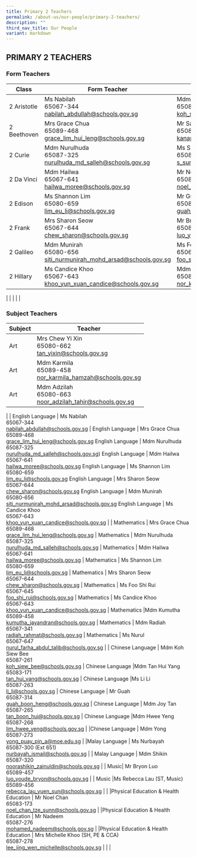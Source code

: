```yaml
---
title: Primary 2 Teachers
permalink: /about-us/our-people/primary-2-teachers/
description: ""
third_nav_title: Our People
variant: markdown
---
```

## PRIMARY 2 TEACHERS

### Form Teachers

| Class | Form Teacher | Form Teacher |
|---|---|---|
| 2 Aristotle |Ms Nabilah<br>65067-344<br>[nabilah\_abdullah@schools.gov.sg](mailto:nabilah\_abdullah@schools.gov.sg)| Mdm Koh Siew Bee<br>65087-261<br>[koh\_siew\_bee@schools.gov.sg](mailto:koh\_siew\_bee@schools.gov.sg)|
| 2 Beethoven | Mrs Grace Chua<br>65089-468<br>[grace\_lim\_hui\_leng@schools.gov.sg](mailto:grace\_lim\_hui\_leng@schools.gov.sg)| Mr Sathis Kumar (YH, Lower Primary)<br>65087-311<br>[kanapa\_sathis\_kumar@schools.gov.sg](mailto:kanapa\_sathis\_kumar@schools.gov.sg)|
| 2 Curie | Mdm Nurulhuda<br>65087-325<br>[nurulhuda\_md\_salleh@schools.gov.sg](mailto:nurulhuda\_md\_salleh@schools.gov.sg)|Ms Sumitha<br>65087-315<br>[s\_sumitha@schools.gov.sg](mailto:s\_sumitha@schools.gov.sg)|
| 2 Da Vinci |Mdm Hailwa<br>65067-641<br>[hailwa\_moree@schools.gov.sg](mailto:hailwa\_moree@schools.gov.sg)| Mr Noel Chan<br>65089-459<br>[noel\_chan\_tze\_sunn@schools.gov.sg](mailto:noel\_chan\_tze\_sunn@schools.gov.sg)|
| 2 Edison |Ms Shannon Lim<br>65080-659<br>[lim\_eu\_li@schools.gov.sg](mailto:lim\_eu\_li@schools.gov.sg)| Mr Guah <br>65087-314<br>[guah\_boon\_heng@schools.gov.sg](mailto:guah\_boon\_heng@schools.gov.sg)|
| 2 Frank |Mrs Sharon Seow<br>65067-644<br>[chew\_sharon@schools.gov.sg](mailto:chew\_sharon@schools.gov.sg)| Mr Bryon Luo<br>65089-457<br>[luo\_youde\_bryon@schools.gov.sg](mailto:luo\_youde\_bryon@schools.gov.sg)|
| 2 Galileo | Mdm Munirah<br>65080-656<br>[siti\_nurmunirah\_mohd\_arsad@schools.gov.sg](mailto:siti\_nurmunirah\_mohd\_arsad@schools.gov.sg)| Ms Foo Shi Rui<br>65067-645<br>[foo\_shi\_rui@schools.gov.sg](mailto:foo\_shi\_rui@schools.gov.sg)|
| 2 Hillary | Ms Candice Khoo<br>65067-643<br>[khoo\_yun\_xuan\_candice@schools.gov.sg](mailto:khoo\_yun\_xuan\_candice@schools.gov.sg)| Mdm Karmila<br>65089-458<br>[nor\_karmila\_hamzah@schools.gov.sg](mailto:nor\_karmila\_hamzah@schools.gov.sg)|
|
| | | |

### Subject Teachers

| Subject | Teacher |
|---|---|
| Art | Mrs Chew Yi Xin<br>65080-662<br>[tan\_yixin@schools.gov.sg](mailto:tan\_yixin@schools.gov.sg) |
Art |Mdm Karmila<br>65089-458<br>[nor\_karmila\_hamzah@schools.gov.sg](mailto:nor\_karmila\_hamzah@schools.gov.sg)
Art | Mdm Adzilah<br>65080-663<br>[noor\_adzilah\_tahir@schools.gov.sg](mailto:noor\_adzilah\_tahir@schools.gov.sg)
|
| English Language | Ms Nabilah<br>65067-344<br>[nabilah\_abdullah@schools.gov.sg](mailto:nabilah\_abdullah@schools.gov.sg) |
English Language | Mrs Grace Chua<br>65089-468<br>[grace\_lim\_hui\_leng@schools.gov.sg](mailto:grace\_lim\_hui\_leng@schools.gov.sg)
English Language | Mdm Nurulhuda<br>65087-325<br>[nurulhuda\_md\_salleh@schools.gov.sg](mailto:nurulhuda\_md\_salleh@schools.gov.sg))
English Language | Mdm Hailwa<br>65067-641<br>[hailwa\_moree@schools.gov.sg](mailto:hailwa_moree@schools.gov.sg)
English Language | Ms Shannon Lim<br>65080-659<br>[lim\_eu\_li@schools.gov.sg](mailto:lim\_eu\_li@schools.gov.sg)
English Language | Mrs Sharon Seow<br>65067-644<br>[chew\_sharon@schools.gov.sg](mailto:chew\_sharon@schools.gov.sg)
English Language | Mdm Munirah<br>65080-656<br>[siti\_nurmunirah\_mohd\_arsad@schools.gov.sg](mailto:siti\_nurmunirah\_mohd\_arsad@schools.gov.sg)
English Language | Ms Candice Khoo<br>65067-643<br>[khoo\_yun\_xuan\_candice@schools.gov.sg](mailto:khoo\_yun\_xuan\_candice@schools.gov.sg)
|
| Mathematics | Mrs Grace Chua<br>65089-468<br>[grace\_lim\_hui\_leng@schools.gov.sg](mailto:grace\_lim\_hui\_leng@schools.gov.sg) |
 Mathematics | Mdm Nurulhuda<br>65087-325<br>[nurulhuda\_md\_salleh@schools.gov.sg](mailto:nurulhuda\_md\_salleh@schools.gov.sg) |
  Mathematics | Mdm Hailwa<br>65067-641<br>[hailwa\_moree@schools.gov.sg](mailto:hailwa_moree@schools.gov.sg) |
 Mathematics | Ms Shannon Lim<br>65080-659<br>[lim\_eu\_li@schools.gov.sg](mailto:lim\_eu\_li@schools.gov.sg) |
  Mathematics | Mrs Sharon Seow<br>65067-644<br>[chew\_sharon@schools.gov.sg](mailto:chew\_sharon@schools.gov.sg) |
 Mathematics | Ms Foo Shi Rui<br>65067-645<br>[foo\_shi\_rui@schools.gov.sg](mailto:foo\_shi\_rui@schools.gov.sg) |
  Mathematics | Ms Candice Khoo<br>65067-643<br>[khoo\_yun\_xuan\_candice@schools.gov.sg](mailto:khoo\_yun\_xuan\_candice@schools.gov.sg) |
 Mathematics |Mdm Kumutha<br>65089-458<br>[kumutha\_jayandran@schools.gov.sg](mailto:kumutha\_jayandran@schools.gov.sg) |
 Mathematics | Mdm Radiah<br>65067-341<br>[radiah\_rahmat@schools.gov.sg](mailto:radiah\_rahmat@schools.gov.sg) |
 Mathematics | Ms Nurul<br>65067-647<br>[nurul\_farha\_abdul\_talib@schools.gov.sg](mailto:nurul\_farha\_abdul\_talib@schools.gov.sg)
|
| Chinese Language | Mdm Koh Siew Bee<br>65087-261<br>[koh\_siew\_bee@schools.gov.sg](mailto:koh\_siew\_bee@schools.gov.sg) |
Chinese Language |Mdm Tan Hui Yang<br>65083-171<br>[tan\_hui\_yang@schools.gov.sg](mailto:tan\_hui\_yang@schools.gov.sg) |
Chinese Language |Ms Li Li<br>65087-263<br>[li\_li@schools.gov.sg](mailto:li\_li@schools.gov.sg) |
Chinese Language | Mr Guah <br>65087-314<br>[guah\_boon\_heng@schools.gov.sg](mailto:guah\_boon\_heng@schools.gov.sg) |
Chinese Language | Mdm Joy Tan<br>65087-265<br>[tan\_boon\_hui@schools.gov.sg](mailto:tan\_boon\_hui@schools.gov.sg) |
Chinese Language |Mdm Hwee Yeng<br>65087-268<br>[lim\_hwee\_yeng@schools.gov.sg](mailto:lim\_hwee\_yeng@schools.gov.sg) |
|Chinese Language | Mdm Yong<br>65087-273<br>[yong\_puay\_pin\_a@moe.edu.sg](mailto:yong\_puay\_pin\_a@moe.edu.sg)
|
|Malay Language | Ms Nurbayah<br>65087-300 (Ext 651)<br>[nurbayah\_ismail@schools.gov.sg](mailto:nurbayah\_ismail@schools.gov.sg) |
| Malay Language  | Mdm Shikin<br>65087-320<br>[noorashikin\_zainuldin@schools.gov.sg](mailto:noorashikin\_zainuldin@schools.gov.sg) 
|
| Music| Mr Bryon Luo <br>65089-457<br>[luo\_youde\_bryon@schools.gov.sg](mailto:luo\_youde\_bryon@schools.gov.sg) |
| Music |Ms Rebecca Lau (ST, Music)<br>65089-456<br>[rebecca\_lau\_yuen\_sun@schools.gov.sg](mailto:rebecca\_lau\_yuen\_sun@schools.gov.sg) |
|
|Physical Education &amp; Health Education | Mr Noel Chan<br>65083-173<br>[noel\_chan\_tze\_sunn@schools.gov.sg](mailto:noel\_chan\_tze\_sunn@schools.gov.sg) |
|Physical Education &amp; Health Education | Mr Nadeem<br>65087-276<br>[mohamed\_nadeem@schools.gov.sg](mailto:mohamed\_nadeem@schools.gov.sg) |
|Physical Education &amp; Health Education | Mrs Michelle Khoo (SH, PE &amp; CCA)<br>65087-278<br>[lee\_jing\_wen\_michelle@schools.gov.sg](mailto:lee\_jing\_wen\_michelle@schools.gov.sg) |
| |